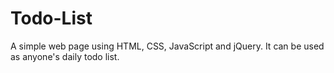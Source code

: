 # Todo-List
A simple web page using HTML, CSS, JavaScript and jQuery.
It can be used as anyone's daily todo list.

